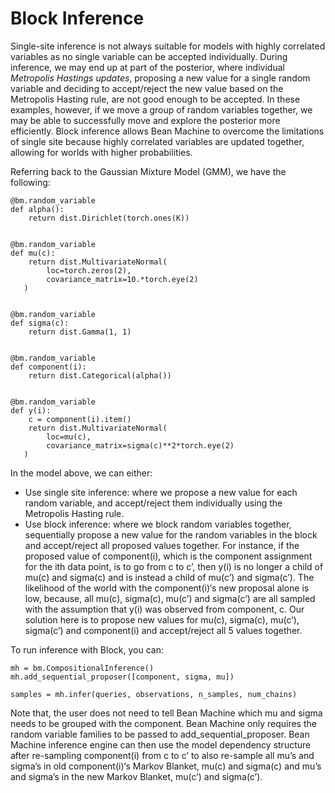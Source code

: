 # Block Inference

Single-site inference is not always suitable for models with highly correlated variables as no single variable can be accepted individually. During inference, we may end up at part of the posterior, where individual *Metropolis Hastings updates*, proposing a new value for a single random variable and deciding to accept/reject the new value based on the Metropolis Hasting rule, are not good enough to be accepted. In these examples, however, if we move a group of random variables together, we may be able to successfully move and explore the posterior more efficiently. Block inference allows Bean Machine to overcome the limitations of single site because highly correlated variables are updated together, allowing for worlds with higher probabilities.

Referring back to the Gaussian Mixture Model (GMM), we have the following:

```
@bm.random_variable
def alpha():
    return dist.Dirichlet(torch.ones(K))


@bm.random_variable
def mu(c):
    return dist.MultivariateNormal(
        loc=torch.zeros(2), 
        covariance_matrix=10.*torch.eye(2)
   )


@bm.random_variable
def sigma(c):
    return dist.Gamma(1, 1)


@bm.random_variable
def component(i):
    return dist.Categorical(alpha())
  

@bm.random_variable
def y(i):
    c = component(i).item()
    return dist.MultivariateNormal(
        loc=mu(c), 
        covariance_matrix=sigma(c)**2*torch.eye(2)
   )
```

In the model above, we can either:

* Use single site inference: where we propose a new value for each random variable, and accept/reject them individually using the Metropolis Hasting rule.
* Use block inference: where we block random variables together, sequentially propose a new value for the random variables in the block and accept/reject all proposed values together. For instance, if the proposed value of component(i), which is the component assignment for the ith data point, is to go from c to c’, then y(i) is no longer a child of mu(c) and sigma(c) and is instead a child of mu(c’) and sigma(c’). The likelihood of the world with the component(i)‘s new proposal alone is low, because, all mu(c), sigma(c), mu(c’) and sigma(c’) are all sampled with the assumption that y(i) was observed from component, c. Our solution here is to propose new values for mu(c), sigma(c), mu(c’), sigma(c’) and component(i) and accept/reject all 5 values together.

To run inference with Block, you can:

```
mh = bm.CompositionalInference()
mh.add_sequential_proposer([component, sigma, mu])

samples = mh.infer(queries, observations, n_samples, num_chains)
```

Note that, the user does not need to tell Bean Machine which mu and sigma needs to be grouped with the component. Bean Machine only requires the random variable families to be passed to add_sequential_proposer. Bean Machine inference engine can then use the model dependency structure after re-sampling component(i) from c to c’ to also re-sample all mu’s and sigma’s in old component(i)‘s Markov Blanket, mu(c) and sigma(c) and mu’s and sigma’s in the new Markov Blanket, mu(c’) and sigma(c’).

